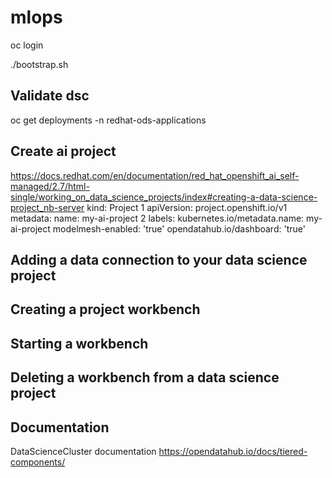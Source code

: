 # mlops

oc login

./bootstrap.sh

## Validate dsc
oc get deployments -n redhat-ods-applications

## Create ai project
https://docs.redhat.com/en/documentation/red_hat_openshift_ai_self-managed/2.7/html-single/working_on_data_science_projects/index#creating-a-data-science-project_nb-server
kind: Project                             1
apiVersion: project.openshift.io/v1
metadata:
  name: my-ai-project                     2
  labels:
    kubernetes.io/metadata.name: my-ai-project
    modelmesh-enabled: 'true'
    opendatahub.io/dashboard: 'true' 

## Adding a data connection to your data science project


## Creating a project workbench



## Starting a workbench


## Deleting a workbench from a data science project

## Documentation
DataScienceCluster documentation
https://opendatahub.io/docs/tiered-components/